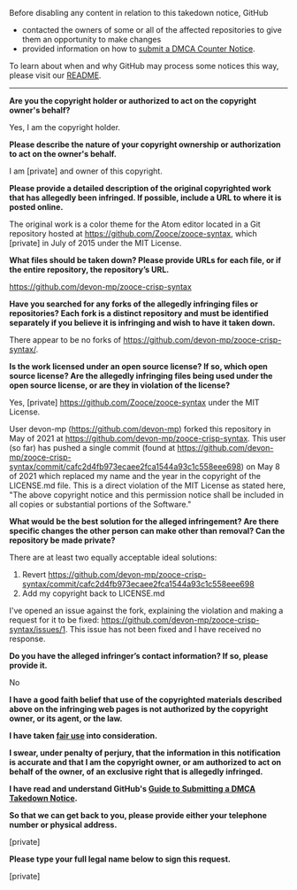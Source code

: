 Before disabling any content in relation to this takedown notice, GitHub
- contacted the owners of some or all of the affected repositories to give them an opportunity to make changes
- provided information on how to [submit a DMCA Counter Notice](https://docs.github.com/en/articles/guide-to-submitting-a-dmca-counter-notice).

To learn about when and why GitHub may process some notices this way, please visit our [README](https://github.com/github/dmca/blob/master/README.md).

---

**Are you the copyright holder or authorized to act on the copyright owner's behalf?**

Yes, I am the copyright holder.

**Please describe the nature of your copyright ownership or authorization to act on the owner's behalf.**

I am [private] and owner of this copyright.

**Please provide a detailed description of the original copyrighted work that has allegedly been infringed. If possible, include a URL to where it is posted online.**

The original work is a color theme for the Atom editor located in a Git repository hosted at https://github.com/Zooce/zooce-syntax, which [private] in July of 2015 under the MIT License.

**What files should be taken down? Please provide URLs for each file, or if the entire repository, the repository’s URL.**

https://github.com/devon-mp/zooce-crisp-syntax

**Have you searched for any forks of the allegedly infringing files or repositories? Each fork is a distinct repository and must be identified separately if you believe it is infringing and wish to have it taken down.**

There appear to be no forks of https://github.com/devon-mp/zooce-crisp-syntax/.

**Is the work licensed under an open source license? If so, which open source license? Are the allegedly infringing files being used under the open source license, or are they in violation of the license?**

Yes, [private] https://github.com/Zooce/zooce-syntax under the MIT License.

User devon-mp (https://github.com/devon-mp) forked this repository in May of 2021 at https://github.com/devon-mp/zooce-crisp-syntax. This user (so far) has pushed a single commit (found at https://github.com/devon-mp/zooce-crisp-syntax/commit/cafc2d4fb973ecaee2fca1544a93c1c558eee698) on May 8 of 2021 which replaced my name and the year in the copyright of the LICENSE.md file. This is a direct violation of the MIT License as stated here, "The above copyright notice and this permission notice shall be included in all copies or substantial portions of the Software."

**What would be the best solution for the alleged infringement? Are there specific changes the other person can make other than removal? Can the repository be made private?**

There are at least two equally acceptable ideal solutions:  
1. Revert https://github.com/devon-mp/zooce-crisp-syntax/commit/cafc2d4fb973ecaee2fca1544a93c1c558eee698  
2. Add my copyright back to LICENSE.md  

I've opened an issue against the fork, explaining the violation and making a request for it to be fixed: https://github.com/devon-mp/zooce-crisp-syntax/issues/1. This issue has not been fixed and I have received no response.

**Do you have the alleged infringer’s contact information? If so, please provide it.**

No

**I have a good faith belief that use of the copyrighted materials described above on the infringing web pages is not authorized by the copyright owner, or its agent, or the law.**

**I have taken <a href="https://www.lumendatabase.org/topics/22">fair use</a> into consideration.**

**I swear, under penalty of perjury, that the information in this notification is accurate and that I am the copyright owner, or am authorized to act on behalf of the owner, of an exclusive right that is allegedly infringed.**

**I have read and understand GitHub's <a href="https://docs.github.com/articles/guide-to-submitting-a-dmca-takedown-notice/">Guide to Submitting a DMCA Takedown Notice</a>.**

**So that we can get back to you, please provide either your telephone number or physical address.**

[private]

**Please type your full legal name below to sign this request.**

[private]

